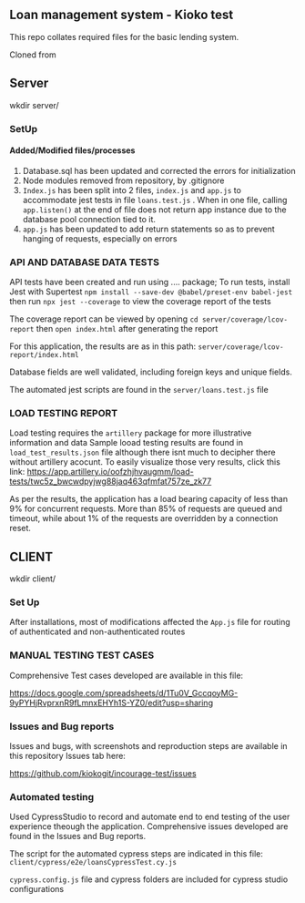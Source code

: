 ## Loan management system - Kioko test

This repo collates required files for the basic lending system.

Cloned from 


## Server
wkdir server/

### SetUp
#### Added/Modified files/processes

1. Database.sql has been updated and corrected the errors for initialization
2. Node modules removed from repository, by .gitignore
3. ```Index.js``` has been split into 2 files, ```index.js``` and ```app.js``` to accommodate jest tests in file ```loans.test.js``` . When in one file, calling ```app.listen()``` at the end of file does not return app instance due to the database pool connection tied to it.
4. ```app.js``` has been updated to add return statements so as to prevent hanging of requests, especially on errors



### API AND DATABASE DATA TESTS
API tests have been created and run using .... package;
To run tests, install Jest with Supertest
```npm install --save-dev @babel/preset-env babel-jest```
then run
```npx jest --coverage``` to view the coverage report of the tests

The coverage report can be viewed by opening ```cd server/coverage/lcov-report``` then 
```open index.html``` after generating the report

For this application, the results are as in this path:
```server/coverage/lcov-report/index.html```

Database fields are well validated, including foreign keys and unique fields.

The automated jest scripts are found in the ```server/loans.test.js``` file


### LOAD TESTING REPORT
Load testing requires the  ```artillery``` package for more illustrative information and data
Sample looad testing results are found in ```load_test_results.json``` file although there isnt much to decipher there without artillery acocunt.
To easily visualize those very results, click this link: https://app.artillery.io/oofzhjhvaugmm/load-tests/twc5z_bwcwdpyjwg88jaq463qfmfat757ze_zk77

As per the results, the application has a load bearing capacity of less than 9% for concurrent requests. More than 85% of requests are queued and timeout, while about 1% of the requests are overridden by a connection reset.



## CLIENT
wkdir client/

### Set Up
After installations, most of modifications affected the ```App.js``` file for routing of authenticated and non-authenticated routes

### MANUAL TESTING TEST CASES
Comprehensive Test cases developed are available in this file:

https://docs.google.com/spreadsheets/d/1Tu0V_GccqoyMG-9yPYHjRvprxnR9fLmnxEHYh1S-YZ0/edit?usp=sharing


### Issues and Bug reports
Issues and bugs, with screenshots and reproduction steps are available in this repository Issues tab here:

https://github.com/kiokogit/incourage-test/issues

### Automated testing
Used CypressStudio to record and automate end to end testing of the user experience theough the application.
Comprehensive issues developed are found in the Issues and Bug reports.

The script for the automated cypress steps are indicated in this file: 
```client/cypress/e2e/loansCypressTest.cy.js```

```cypress.config.js``` file and cypress folders are included for cypress studio configurations
